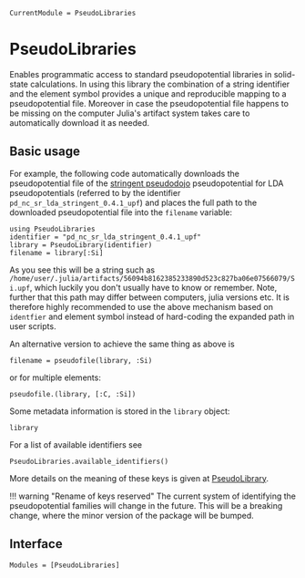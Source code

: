 ```@meta
CurrentModule = PseudoLibraries
```

# PseudoLibraries

Enables programmatic access to
standard pseudopotential libraries in solid-state calculations.
In using this library the combination of a string identifier and the element
symbol provides a unique and reproducible mapping to a pseudopotential file.
Moreover in case the pseudopotential file
happens to be missing on the computer Julia's artifact system takes
care to automatically download it as needed.

## Basic usage

For example, the following code automatically downloads the pseudopotential
file of the [stringent pseudodojo](http://www.pseudo-dojo.org/) pseudopotential
for LDA pseudopotentials (referred to by the identifier `pd_nc_sr_lda_stringent_0.4.1_upf`)
and places the full path to the downloaded pseudopotential file into the `filename` variable:

```@example index-example
using PseudoLibraries
identifier = "pd_nc_sr_lda_stringent_0.4.1_upf"
library = PseudoLibrary(identifier)
filename = library[:Si]
```
As you see this will be a string such as
`/home/user/.julia/artifacts/56094b8162385233890d523c827ba06e07566079/Si.upf`,
which luckily you don't usually have to know or remember.
Note, further that this path may differ between computers,
julia versions etc.
It is therefore highly recommended to use the above mechanism
based on `identfier` and element symbol instead of hard-coding
the expanded path in user scripts.

An alternative version to achieve the same thing as above is
```@example index-example
filename = pseudofile(library, :Si)
```
or for multiple elements:
```@example index-example
pseudofile.(library, [:C, :Si])
```

Some metadata information is stored in the `library` object:
```@example index-example
library
```

For a list of available identifiers see
```@example index-example
PseudoLibraries.available_identifiers()
```
More details on the meaning of these keys is given
at [PseudoLibrary](https://github.com/JuliaMolSim/PseudoLibrary/blob/7c4b71a3b9d70a229d757aa6d546ef22b83a85a9/README.md).

!!! warning "Rename of keys reserved"
    The current system of identifying the pseudopotential families will change in the future.
    This will be a breaking change, where the minor version of the package will be bumped.

## Interface

```@autodocs
Modules = [PseudoLibraries]
```
